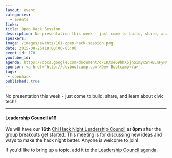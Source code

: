 ```yaml
---
layout: event
categories: 
  - events
links:
title: Open Hack Session
description: No presentation this week - just come to build, share, and learn about civic tech!
speakers:
image: /images/events/161-open-hack-session.png
date: 2015-08-25T18:00:00-05:00
event_id: 170
youtube_id: 
agenda: https://docs.google.com/document/d/1Ktse69hhX6jhSimyxSnHBLnFyNXtFlTfosXFWiy8we4/edit#
sponsor: <a href='http://devbootcamp.com'>Dev Bootcamp</a>
tags: 
 - openhack
published: true
---
```


No presentation this week - just come to build, share, and learn about civic tech!

---

#### Leadership Council #16

We will have our **16th** [Chi Hack Night Leadership Council](http://chihacknight.org/leadership-council.html) at **8pm** after the group breakouts get started. This meeting is for discussing new ideas and ways to make the hack night better. Anyone is welcome to join! 

If you'd like to bring up a topic, add it to the [Leadership Council agenda](https://docs.google.com/document/d/1SxmqH-sfTY4PBaA6mYtpUgge_O3TiWMLvmd4WafVy1M/edit#).